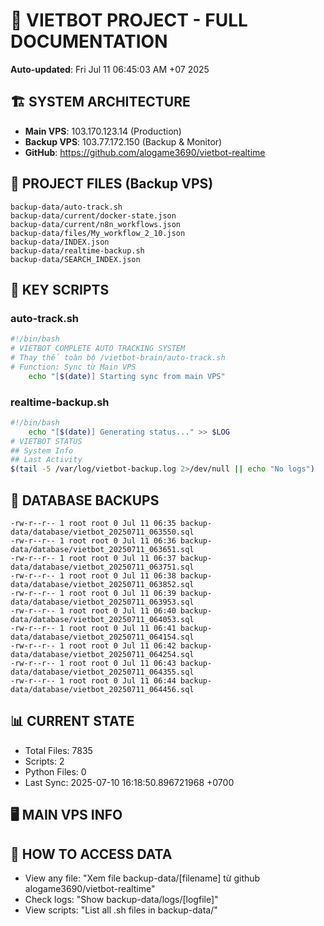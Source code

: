 # 🤖 VIETBOT PROJECT - FULL DOCUMENTATION
**Auto-updated**: Fri Jul 11 06:45:03 AM +07 2025

## 🏗️ SYSTEM ARCHITECTURE
- **Main VPS**: 103.170.123.14 (Production)
- **Backup VPS**: 103.77.172.150 (Backup & Monitor)
- **GitHub**: https://github.com/alogame3690/vietbot-realtime

## 📁 PROJECT FILES (Backup VPS)
```
backup-data/auto-track.sh
backup-data/current/docker-state.json
backup-data/current/n8n_workflows.json
backup-data/files/My_workflow_2_10.json
backup-data/INDEX.json
backup-data/realtime-backup.sh
backup-data/SEARCH_INDEX.json
```

## 🔧 KEY SCRIPTS
### auto-track.sh
```bash
#!/bin/bash
# VIETBOT COMPLETE AUTO TRACKING SYSTEM
# Thay thế toàn bộ /vietbot-brain/auto-track.sh
# Function: Sync từ Main VPS
    echo "[$(date)] Starting sync from main VPS"
```
### realtime-backup.sh
```bash
#!/bin/bash
    echo "[$(date)] Generating status..." >> $LOG
# VIETBOT STATUS
## System Info
## Last Activity
$(tail -5 /var/log/vietbot-backup.log 2>/dev/null || echo "No logs")
```

## 💾 DATABASE BACKUPS
```
-rw-r--r-- 1 root root 0 Jul 11 06:35 backup-data/database/vietbot_20250711_063550.sql
-rw-r--r-- 1 root root 0 Jul 11 06:36 backup-data/database/vietbot_20250711_063651.sql
-rw-r--r-- 1 root root 0 Jul 11 06:37 backup-data/database/vietbot_20250711_063751.sql
-rw-r--r-- 1 root root 0 Jul 11 06:38 backup-data/database/vietbot_20250711_063852.sql
-rw-r--r-- 1 root root 0 Jul 11 06:39 backup-data/database/vietbot_20250711_063953.sql
-rw-r--r-- 1 root root 0 Jul 11 06:40 backup-data/database/vietbot_20250711_064053.sql
-rw-r--r-- 1 root root 0 Jul 11 06:41 backup-data/database/vietbot_20250711_064154.sql
-rw-r--r-- 1 root root 0 Jul 11 06:42 backup-data/database/vietbot_20250711_064254.sql
-rw-r--r-- 1 root root 0 Jul 11 06:43 backup-data/database/vietbot_20250711_064355.sql
-rw-r--r-- 1 root root 0 Jul 11 06:44 backup-data/database/vietbot_20250711_064456.sql
```

## 📊 CURRENT STATE
- Total Files: 7835
- Scripts: 2
- Python Files: 0
- Last Sync: 2025-07-10 16:18:50.896721968 +0700

## 🖥️ MAIN VPS INFO


## 🚨 HOW TO ACCESS DATA
- View any file: "Xem file backup-data/[filename] từ github alogame3690/vietbot-realtime"
- Check logs: "Show backup-data/logs/[logfile]"
- View scripts: "List all .sh files in backup-data/"
